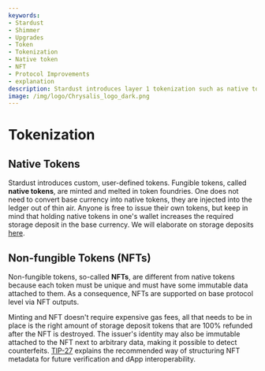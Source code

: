 ```yaml
---
keywords:
- Stardust
- Shimmer
- Upgrades
- Token
- Tokenization
- Native token
- NFT
- Protocol Improvements
- explanation
description: Stardust introduces layer 1 tokenization such as native tokens and NFTs.
image: /img/logo/Chrysalis_logo_dark.png
---
```


# Tokenization

## Native Tokens

Stardust introduces custom, user-defined tokens. Fungible tokens, called **native tokens**, are minted and melted in token
foundries. One does not need to convert base currency into native tokens, they are injected into the ledger out of thin
air. Anyone is free to issue their own tokens, but keep in mind that holding native tokens in one's wallet increases the
required storage deposit in the base currency. We will elaborate on storage deposits [here](./storage_deposit.md).

## Non-fungible Tokens (NFTs)

Non-fungible tokens, so-called **NFTs**, are different from native tokens because each token must be unique and must have
some immutable data attached to them. As a consequence, NFTs are supported on base protocol level via NFT outputs.

Minting and NFT doesn't require expensive gas fees, all that needs to be in place is the right amount of storage deposit
tokens that are 100% refunded after the NFT is destroyed. The issuer's identity may also be immutable attached to the NFT
next to arbitrary data, making it possible to detect counterfeits. [TIP-27](https://github.com/iotaledger/tips/pull/65)
explains the recommended way of structuring NFT metadata for future verification and dApp interoperability.
